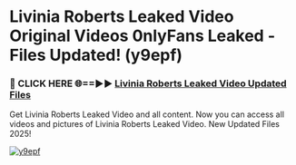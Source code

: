 # Livinia Roberts Leaked Video Original Videos 0nlyFans Leaked - Files Updated! (y9epf)

<h3>🔴 CLICK HERE 🌐==►► <a href="https://tinyurl.com/3hn5wdd3" rel="nofollow">Livinia Roberts Leaked Video Updated Files</a></h3>

Get Livinia Roberts Leaked Video and all content. Now you can access all videos and pictures of Livinia Roberts Leaked Video. New Updated Files 2025!

[![y9epf](https://i.imgur.com/4HnBqBT.gif)](https://tinyurl.com/3hn5wdd3)
